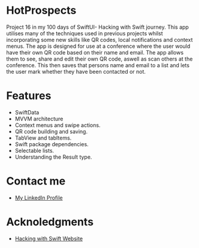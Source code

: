 # HotProspects
Project 16 in my 100 days of SwiftUI- Hacking with Swift journey. This app utilises many of the techniques used in previous projects whilst incorporating some new skills like QR codes, local notifications and context menus.
The app is designed for use at a conference where the user would have their own QR code based on their name and email. 
The app allows them to see, share and edit their own QR code, aswell as scan others at the conference. This then saves that persons name and email to a list and lets the user mark whether they have been contacted or not.
# Features
- SwiftData
- MVVM architecture
- Context menus and swipe actions.
- QR code building and saving.
- TabView and tabItems.
- Swift package dependencies.
- Selectable lists.
- Understanding the Result type.
# Contact me
- [My LinkedIn Profile](https://www.linkedin.com/in/grace-couch-b67786334/) 
# Acknoledgments
- [Hacking with Swift Website](https://www.hackingwithswift.com)
